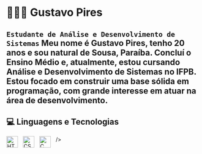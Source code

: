 # 🧑🏼‍💻 Gustavo Pires
**`Estudante de Análise e Desenvolvimento de Sistemas`**
Meu nome é Gustavo Pires, tenho 20 anos e sou natural de Sousa, Paraíba. Concluí o Ensino Médio e, atualmente, estou cursando Análise e Desenvolvimento de Sistemas no IFPB. Estou focado em construir uma base sólida em programação, com grande interesse em atuar na área de desenvolvimento.
---
## 💻 Linguagens e Tecnologias

<img 
    align="left" 
    alt="HTML"
    title="HTML" 
    width="30px" 
    style="padding-right: 10px;" 
    src="https://cdn.jsdelivr.net/gh/devicons/devicon@latest/icons/html5/html5-original.svg" 
/>
<img 
    align="left" 
    alt="CSS" 
    title="CSS"
    width="30px" 
    style="padding-right: 10px;" 
    src="https://cdn.jsdelivr.net/gh/devicons/devicon@latest/icons/css3/css3-original.svg" 
/>
<img 
    align="left" 
    alt="C" 
    title="C"
    width="30px" 
    style="padding-right: 10px;" 
    src="https://cdn.jsdelivr.net/gh/devicons/devicon@latest/icons/c/c-original.svg" />
/>
